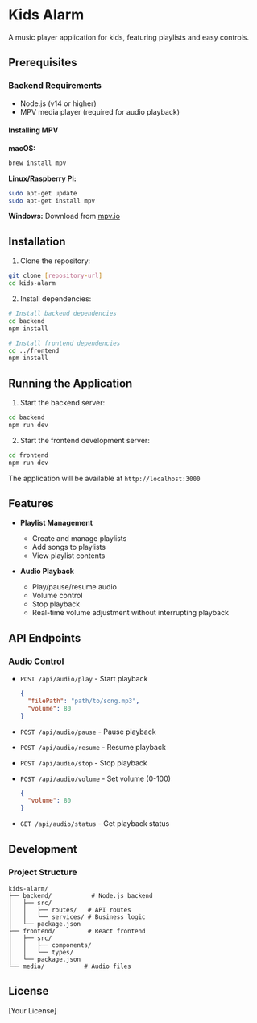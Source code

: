 # Kids Alarm

A music player application for kids, featuring playlists and easy controls.

## Prerequisites

### Backend Requirements

- Node.js (v14 or higher)
- MPV media player (required for audio playback)

#### Installing MPV

**macOS:**
```bash
brew install mpv
```

**Linux/Raspberry Pi:**
```bash
sudo apt-get update
sudo apt-get install mpv
```

**Windows:**
Download from [mpv.io](https://mpv.io/installation/)

## Installation

1. Clone the repository:
```bash
git clone [repository-url]
cd kids-alarm
```

2. Install dependencies:
```bash
# Install backend dependencies
cd backend
npm install

# Install frontend dependencies
cd ../frontend
npm install
```

## Running the Application

1. Start the backend server:
```bash
cd backend
npm run dev
```

2. Start the frontend development server:
```bash
cd frontend
npm run dev
```

The application will be available at `http://localhost:3000`

## Features

- **Playlist Management**
  - Create and manage playlists
  - Add songs to playlists
  - View playlist contents

- **Audio Playback**
  - Play/pause/resume audio
  - Volume control
  - Stop playback
  - Real-time volume adjustment without interrupting playback

## API Endpoints

### Audio Control

- `POST /api/audio/play` - Start playback
  ```json
  {
    "filePath": "path/to/song.mp3",
    "volume": 80
  }
  ```

- `POST /api/audio/pause` - Pause playback
- `POST /api/audio/resume` - Resume playback
- `POST /api/audio/stop` - Stop playback
- `POST /api/audio/volume` - Set volume (0-100)
  ```json
  {
    "volume": 80
  }
  ```
- `GET /api/audio/status` - Get playback status

## Development

### Project Structure

```
kids-alarm/
├── backend/           # Node.js backend
│   ├── src/
│   │   ├── routes/   # API routes
│   │   └── services/ # Business logic
│   └── package.json
├── frontend/         # React frontend
│   ├── src/
│   │   ├── components/
│   │   └── types/
│   └── package.json
└── media/           # Audio files
```

## License

[Your License] 